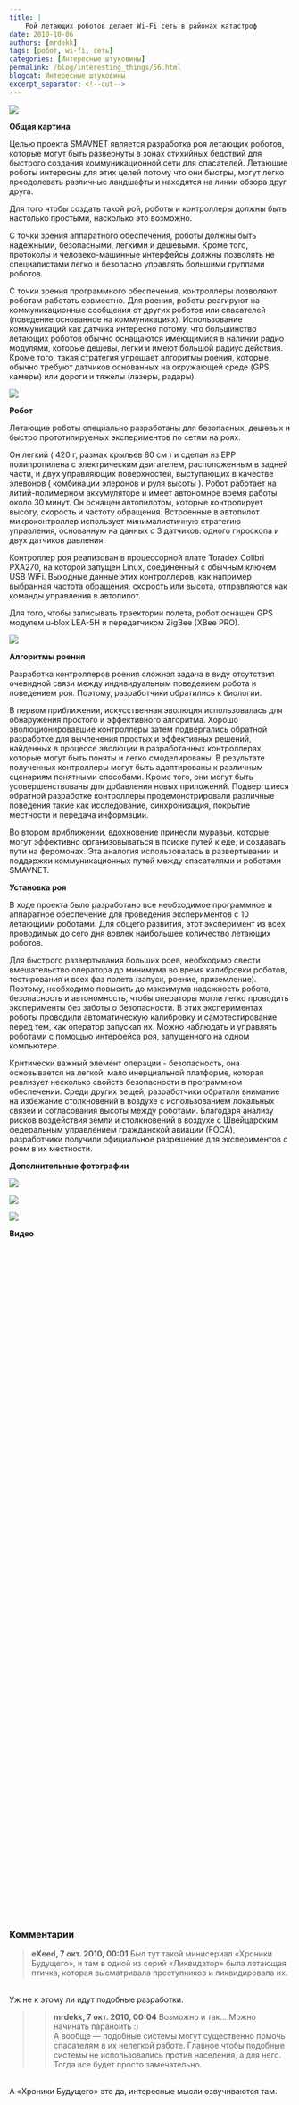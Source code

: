 ```yaml
---
title: |
    Рой летающих роботов делает Wi-Fi сеть в районах катастроф
date: 2010-10-06
authors: [mrdekk]
tags: [робот, wi-fi, сеть]
categories: [Интересные штуковины]
permalink: /blog/interesting_things/56.html
blogcat: Интересные штуковины
excerpt_separator: <!--cut-->
---
```



![](http://itw66.ru/uploads/images/00/00/01/2010/10/06/a2d6cc.png)


**Общая картина**

Целью проекта SMAVNET является разработка роя летающих роботов, которые могут быть развернуты в зонах стихийных бедствий для быстрого создания коммуникационной сети для спасателей. Летающие роботы интересны для этих целей потому что они быстры, могут легко преодолевать различные ландшафты и находятся на линии обзора друг друга.

Для того чтобы создать такой рой, роботы и контроллеры должны быть настолько простыми, насколько это возможно.

С точки зрения аппаратного обеспечения, роботы должны быть надежными, безопасными, легкими и дешевыми. Кроме того, протоколы и человеко-машинные интерфейсы должны позволять не специалистами легко и безопасно управлять большими группами роботов.

С точки зрения программного обеспечения, контроллеры позволяют роботам работать совместно. Для роения, роботы реагируют на коммуникационные сообщения от других роботов или спасателей (поведение основанное на коммуникациях). Использование коммуникаций как датчика интересно потому, что большинство летающих роботов обычно оснащаются имеющимися в наличии радио модулями, которые дешевы, легки и имеют большой радиус действия. Кроме того, такая стратегия упрощает алгоритмы роения, которые обычно требуют датчиков основанных на окружающей среде (GPS, камеры) или дороги и тяжелы (лазеры, радары).


<!--cut-->



![](http://itw66.ru/uploads/images/00/00/01/2010/10/06/4d7cfc.png)


**Робот**

Летающие роботы специально разработаны для безопасных, дешевых и быстро прототипируемых экспериментов по сетям на роях.

Он легкий ( 420 г, размах крыльев 80 см ) и сделан из EPP полипропилена с электрическим двигателем, расположенным в задней части, и двух управляющих поверхностей, выступающих в качестве элевонов ( комбинации элеронов и руля высоты ). Робот работает на литий-полимерном аккумуляторе и имеет автономное время работы около 30 минут. Он оснащен автопилотом, которые контролирует высоту, скорость и частоту обращения. Встроенные в автопилот микроконтроллер использует минималистичную стратегию управления, основанную на данных с 3 датчиков: одного гироскопа и двух датчиков давления.

Контроллер роя реализован в процессорной плате Toradex Colibri PXA270, на которой запущен Linux, соединенный с обычным ключем USB WiFi. Выходные данные этих контроллеров, как например выбранная частота обращения, скорость или высота, отправляются как команды управления в автопилот.

Для того, чтобы записывать траектории полета, робот оснащен GPS модулем u-blox LEA-5H и передатчиком ZigBee (XBee PRO).


![](http://itw66.ru/uploads/images/00/00/01/2010/10/06/80fed2.png)


**Алгоритмы роения**

Разработка контроллеров роения сложная задача в виду отсутствия очевидной связи между индивидуальным поведением робота и поведением роя. Поэтому, разработчики обратились к биологии.

В первом приближении, искусственная эволюция использовалась для обнаружения простого и эффективного алгоритма. Хорошо эволюционировавшие контроллеры затем подвергались обратной разработке для вычленения простых и эффективных решений, найденных в процессе эволюции в разработанных контроллерах, которые могут быть поняты и легко смоделированы.  В результате полученных контроллеры могут быть адаптированы к различным сценариям понятными способами. Кроме того, они могут быть усовершенствованы для добавления новых приложений. Подвергшиеся обратной разработке контроллеры продемонстрировали различные поведения такие как исследование, синхронизация, покрытие местности и передача информации.

Во втором приближении, вдохновение принесли муравьи, которые могут эффективно организовываться в поиске путей к еде, и создавать пути на феромонах.  Эта аналогия использовалась в развертывании и поддержки коммуникационных путей между спасателями и роботами SMAVNET.

**Установка роя**

В ходе проекта было разработано все необходимое программное и аппаратное обеспечение для проведения экспериментов с 10 летающими роботами. Для общего развития, этот эксперимент из всех проводимых до сего дня вовлек наибольшее количество летающих роботов.

Для быстрого развертывания больших роев, необходимо свести вмешательство оператора до минимума во время калибровки роботов, тестирования и всех фаз полета (запуск, роение, приземление). Поэтому, необходимо повысить до максимума надежность робота, безопасность и автономность, чтобы операторы могли легко проводить эксперименты без заботы о безопасности. В этих экспериментах роботы проводили автоматическую калибровку и самотестирование перед тем, как оператор запускал их. Можно наблюдать и управлять роботами с помощью интерфейса роя, запущенного на одном компьютере.

Критически важный элемент операции - безопасность, она основывается на легкой, мало инерциальной платформе, которая реализует несколько свойств безопасности в программном обеспечении. Среди других вещей, разработчики обратили внимание на избежание столкновений в воздухе с использованием локальных связей и согласования высоты между роботами. Благодаря анализу рисков воздействия земли и столкновений в воздухе с Швейцарским федеральным управлением гражданской авиации (FOCA), разработчики получили официальное разрешение для экспериментов с роем в их местности.

**Дополнительные фотографии**


![](http://itw66.ru/uploads/images/00/00/01/2010/10/06/8e8ab7.jpg)


![](http://itw66.ru/uploads/images/00/00/01/2010/10/06/f5bc4a.jpg)


![](http://itw66.ru/uploads/images/00/00/01/2010/10/06/242512.jpg)


**Видео**

<object width="640" height="390"><param name="movie" value="http://www.youtube.com/v/pfYs5C8D4uk&hl=en_US&feature=player_embedded&version=3"></param><param name="allowFullScreen" value="true"></param><param name="allowScriptAccess" value="always"></param><embed src="http://www.youtube.com/v/pfYs5C8D4uk&hl=en_US&feature=player_embedded&version=3" type="application/x-shockwave-flash" allowfullscreen="true" allowScriptAccess="always" width="640" height="390"></embed></object>

<object width="640" height="390"><param name="movie" value="http://www.youtube.com/v/5DbWVEQ-JzA&hl=en_US&feature=player_embedded&version=3"></param><param name="allowFullScreen" value="true"></param><param name="allowScriptAccess" value="always"></param><embed src="http://www.youtube.com/v/5DbWVEQ-JzA&hl=en_US&feature=player_embedded&version=3" type="application/x-shockwave-flash" allowfullscreen="true" allowScriptAccess="always" width="640" height="390"></embed></object>

<object width="640" height="390"><param name="movie" value="http://www.youtube.com/v/tDsVK51yIeo&hl=en_US&feature=player_embedded&version=3"></param><param name="allowFullScreen" value="true"></param><param name="allowScriptAccess" value="always"></param><embed src="http://www.youtube.com/v/tDsVK51yIeo&hl=en_US&feature=player_embedded&version=3" type="application/x-shockwave-flash" allowfullscreen="true" allowScriptAccess="always" width="640" height="390"></embed></object>

### Комментарии

> **eXeed, 7 окт. 2010, 00:01**
> Был тут такой минисериал «Хроники Будущего», и там в одной из серий «Ликвидатор» была летающая птичка, которая высматривала преступников и ликвидировала их. <br/>
<br/>
Уж не к этому ли идут подобные разработки.

>> **mrdekk, 7 окт. 2010, 00:04**
>> Возможно и так… Можно начинать параноить :)<br/>
А вообще — подобные системы могут существенно помочь спасателям в их нелегкой работе. Главное чтобы подобные системы не использовались против населения, а для него. Тогда все будет просто замечательно.<br/>
<br/>
А «Хроники Будущего» это да, интересные мысли озвучиваются там.
